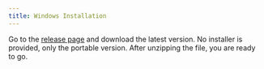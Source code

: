 ```yaml
---
title: Windows Installation
---
```


Go to the [release page](https://github.com/gustaavv/SurgingCloud/releases) and download the latest version. No installer is provided, only the portable version. After unzipping the file, you are ready to go.
